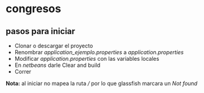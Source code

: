 # congresos

## pasos para iniciar
+ Clonar o descargar el proyecto
+ Renombrar _application_ejemplo.properties_ a _application.properties_
+ Modificar _application.properties_ con las variables locales
+ En *netbeans* darle Clear and build
+ Correr

**Nota:** al iniciar no mapea la ruta _/_ por lo que glassfish marcara un _Not found_

